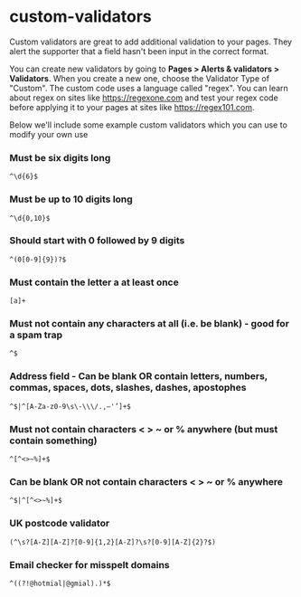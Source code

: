 # custom-validators
Custom validators are great to add additional validation to your pages. They alert the supporter that a field hasn't been input in the correct format. 

You can create new validators by going to **Pages > Alerts & validators > Validators**. When you create a new one, choose the Validator Type of "Custom". The custom code uses a language called "regex". You can learn about regex on sites like https://regexone.com and test your regex code before applying it to your pages at sites like https://regex101.com.

Below we'll include some example custom validators which you can use to modify your own use

### Must be six digits long
```regex
^\d{6}$
```

### Must be up to 10 digits long
```regex
^\d{0,10}$
```

### Should start with 0 followed by 9 digits
```regex
^(0[0-9]{9})?$
```

### Must contain the letter a at least once
```regex
[a]+
```

### Must not contain any characters at all (i.e. be blank) - good for a spam trap
```regex
^$
```

### Address field - Can be blank OR contain letters, numbers, commas, spaces, dots, slashes, dashes, apostophes
```regex
^$|^[A-Za-z0-9\s\-\\\/.,—'’]+$
```

### Must not contain characters < > ~ or % anywhere (but must contain something)
```regex
^[^<>~%]+$
```

### Can be blank OR not contain characters < > ~ or % anywhere
```regex
^$|^[^<>~%]+$
```

### UK postcode validator
```regex
(^\s?[A-Z][A-Z]?[0-9]{1,2}[A-Z]?\s?[0-9][A-Z]{2}?$)
```
### Email checker for misspelt domains
```regex
^((?!@hotmial|@gmial).)*$
```
